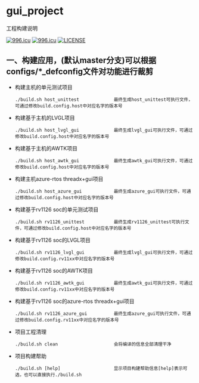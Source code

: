 # gui_project
工程构建说明


<a href="https://996.icu"><img src="https://img.shields.io/badge/link-996.icu-red.svg" alt="996.icu" /></a>
[![996.icu](https://img.shields.io/badge/link-996.icu-red.svg)](https://996.icu)
[![LICENSE](https://img.shields.io/badge/license-Anti%20996-blue.svg)](https://github.com/996icu/996.ICU/blob/master/LICENSE)
## 一、构建应用，(默认master分支)可以根据configs/*_defconfig文件对功能进行裁剪

+ 构建主机的单元测试项目
   ```shell
   ./build.sh host_unittest             最终生成host_unittest可执行文件，可通过修改build.config.host中对应名字的版本号
   ```
+ 构建基于主机的LVGL项目
   ```shell
   ./build.sh host_lvgl_gui             最终生成lvgl_gui可执行文件，可通过修改build.config.host中对应名字的版本号
   ```
+ 构建基于主机的AWTK项目
   ```shell
   ./build.sh host_awtk_gui             最终生成awtk_gui可执行文件，可通过修改build.config.host中对应名字的版本号
   ```
+ 构建主机azure-rtos threadx+gui项目
   ```shell
   ./build.sh host_azure_gui            最终生成azure_gui可执行文件，可通过修改build.config.host中对应名字的版本号
   ```
+ 构建基于rv1126 soc的单元测试项目
   ```shell
   ./build.sh rv1126_unittest           最终生成rv1126_unittest可执行文件，可通过修改build.config.host中对应名字的版本号
   ```
+ 构建基于rv1126 soc的LVGL项目
   ```shell
   ./build.sh rv1126_lvgl_gui           最终生成lvgl_gui可执行文件，可通过修改build.config.rv11xx中对应名字的版本号
   ```
+ 构建基于rv1126 soc的AWTK项目
   ```shell
   ./build.sh rv1126_awtk_gui           最终生成awtk_gui可执行文件，可通过修改build.config.rv11xx中对应名字的版本号
   ```
+ 构建基于rv1126 soc的azure-rtos threadx+gui项目
   ```shell
   ./build.sh rv1126_azure_gui          最终生成azure_gui可执行文件，可通过修改build.config.rv11xx中对应名字的版本号
   ```
+ 项目工程清理
   ```shell
   ./build.sh clean                     会将编译的信息全部清理干净
   ```
+ 项目构建帮助
   ```shell
   ./build.sh [help]                    显示项目构建帮助信息[help]表示可选，也可以直接执行./build.sh
   ```